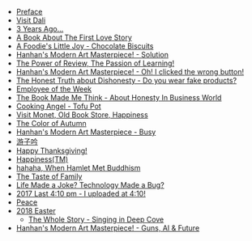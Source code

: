 
* [Preface][1]
* [Visit Dali][2]
* [3 Years Ago...][3]
* [A Book About The First Love Story][4]
* [A Foodie's Little Joy - Chocolate Biscuits][5]
* [Hanhan's Modern Art Masterpiece! - Solution][6]
* [The Power of Review, The Passion of Learning!][7]
* [Hanhan's Modern Art Masterpiece! - Oh! I clicked the wrong button!][8]
* [The Honest Truth about Dishonesty - Do you wear fake products?][9]
* [Employee of the Week][10]
* [The Book Made Me Think - About Honesty In Business World][11]
* [Cooking Angel - Tofu Pot][12]
* [Visit Monet, Old Book Store, Happiness][13]
* [The Color of Autumn][14]
* [Hanhan's Modern Art Masterpiece - Busy][15]
* [游子吟][16]
* [Happy Thanksgiving!][17]
* [Happiness(TM)][18]
* [hahaha, When Hamlet Met Buddhism][19]
* [The Taste of Family][20]
* [Life Made a Joke? Technology Made a Bug?][21]
* [2017 Last 4:10 pm - I uploaded at 4:10!][22]
* [Peace][23]
* [2018 Easter][24]
  * [The Whole Story - Singing in Deep Cove][26]
* [Hanhan's Modern Art Masterpiece! - Guns, AI & Future][25]


[1]:https://github.com/hanhanwu/readings/blob/master/SuiYueDeTongHua/preface.pdf
[2]:https://github.com/hanhanwu/readings/blob/master/SuiYueDeTongHua/visit_Dali.pdf
[3]:https://github.com/hanhanwu/readings/blob/master/SuiYueDeTongHua/3_years_ago.pdf
[4]:https://github.com/hanhanwu/readings/blob/master/SuiYueDeTongHua/from_first_love_story.pdf
[5]:https://github.com/hanhanwu/readings/blob/master/SuiYueDeTongHua/chocolate_biscuits.pdf
[6]:https://github.com/hanhanwu/readings/blob/master/SuiYueDeTongHua/solution.pdf
[7]:https://github.com/hanhanwu/readings/blob/master/SuiYueDeTongHua/The_Power_of_Review.pdf
[8]:https://github.com/hanhanwu/readings/blob/master/SuiYueDeTongHua/clicked_the_wrong_button.pdf
[9]:https://github.com/hanhanwu/readings/blob/master/SuiYueDeTongHua/do_you_wear_fake_products.pdf
[10]:https://github.com/hanhanwu/readings/blob/master/SuiYueDeTongHua/Employee_of_the_Week.pdf
[11]:https://github.com/hanhanwu/readings/blob/master/SuiYueDeTongHua/honesty_in_buz_world.pdf
[12]:https://github.com/hanhanwu/readings/blob/master/SuiYueDeTongHua/Cooking_Angel_Tofu_Pot.pdf
[13]:https://github.com/hanhanwu/readings/blob/master/SuiYueDeTongHua/monet_oldbookstore.pdf
[14]:https://github.com/hanhanwu/readings/blob/master/SuiYueDeTongHua/autumn_color.pdf
[15]:https://github.com/hanhanwu/readings/blob/master/SuiYueDeTongHua/busy.pdf
[16]:https://github.com/hanhanwu/readings/blob/master/SuiYueDeTongHua/youziyin.pdf
[17]:https://github.com/hanhanwu/readings/blob/master/SuiYueDeTongHua/happy_thanksgiving.pdf
[18]:https://github.com/hanhanwu/readings/blob/master/SuiYueDeTongHua/happiness.pdf
[19]:https://github.com/hanhanwu/readings/blob/master/SuiYueDeTongHua/When%20Hamlet%20Met%20Buddhism.pdf
[20]:https://github.com/hanhanwu/readings/blob/master/SuiYueDeTongHua/taste_of_family.pdf
[21]:https://github.com/hanhanwu/readings/blob/master/SuiYueDeTongHua/A_joke_A_bug.pdf
[22]:https://github.com/hanhanwu/readings/blob/master/SuiYueDeTongHua/2017_410pm.pdf
[23]:https://github.com/hanhanwu/readings/blob/master/SuiYueDeTongHua/peace.pdf
[24]:https://github.com/hanhanwu/readings/blob/master/SuiYueDeTongHua/2018%20Easter.png
[25]:https://github.com/hanhanwu/readings/blob/master/SuiYueDeTongHua/guns_AI_future.pdf
[26]:https://github.com/hanhanwu/readings/blob/master/SuiYueDeTongHua/2018_easter_whole_story.pdf
